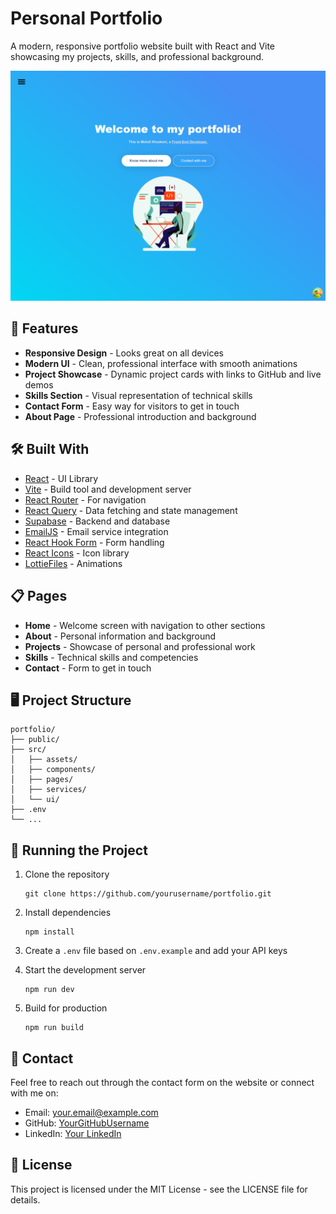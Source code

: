# Personal Portfolio

A modern, responsive portfolio website built with React and Vite showcasing my projects, skills, and professional background.

![Portfolio Screenshot](/public/portfolio.png)

## 🚀 Features

- **Responsive Design** - Looks great on all devices
- **Modern UI** - Clean, professional interface with smooth animations
- **Project Showcase** - Dynamic project cards with links to GitHub and live demos
- **Skills Section** - Visual representation of technical skills
- **Contact Form** - Easy way for visitors to get in touch
- **About Page** - Professional introduction and background

## 🛠️ Built With

- [React](https://reactjs.org/) - UI Library
- [Vite](https://vitejs.dev/) - Build tool and development server
- [React Router](https://reactrouter.com/) - For navigation
- [React Query](https://tanstack.com/query/latest) - Data fetching and state management
- [Supabase](https://supabase.com/) - Backend and database
- [EmailJS](https://www.emailjs.com/) - Email service integration
- [React Hook Form](https://react-hook-form.com/) - Form handling
- [React Icons](https://react-icons.github.io/react-icons/) - Icon library
- [LottieFiles](https://lottiefiles.com/) - Animations

## 📋 Pages

- **Home** - Welcome screen with navigation to other sections
- **About** - Personal information and background
- **Projects** - Showcase of personal and professional work
- **Skills** - Technical skills and competencies
- **Contact** - Form to get in touch

## 🖥️ Project Structure

```
portfolio/
├── public/
├── src/
│   ├── assets/
│   ├── components/
│   ├── pages/
│   ├── services/
│   └── ui/
├── .env
└── ...
```

## 🚦 Running the Project

1. Clone the repository

   ```
   git clone https://github.com/yourusername/portfolio.git
   ```

2. Install dependencies

   ```
   npm install
   ```

3. Create a `.env` file based on `.env.example` and add your API keys

4. Start the development server

   ```
   npm run dev
   ```

5. Build for production
   ```
   npm run build
   ```

## 📱 Contact

Feel free to reach out through the contact form on the website or connect with me on:

- Email: your.email@example.com
- GitHub: [YourGitHubUsername](https://github.com/YourGitHubUsername)
- LinkedIn: [Your LinkedIn](https://linkedin.com/in/yourprofile)

## 📄 License

This project is licensed under the MIT License - see the LICENSE file for details.

